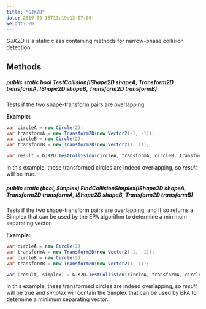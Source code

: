 ```yaml
---
title: "GJK2D"
date: 2019-09-15T11:19:13-07:00
weight: 20
---
```


*GJK2D* is a static class containing methods for narrow-phase collision detection.

## Methods

##### **public static bool TestCollision(IShape2D shapeA, Transform2D transformA, IShape2D shapeB, Transform2D transformB)**

Tests if the two shape-transform pairs are overlapping.

**Example:**
```cs
var circleA = new Circle(2);
var transformA = new Transform2D(new Vector2(-1, -1));
var circleB = new Circle(2);
var transformB = new Transform2D(new Vector2(1, 1));

var result = GJK2D.TestCollision(circleA, transformA, circleB, transformB);
```

In this example, these transformed circles are indeed overlapping, so *result* will be true.

##### **public static (bool, Simplex) FindCollisionSimplex(IShape2D shapeA, Transform2D transformA, IShape2D shapeB, Transform2D transformB)**

Tests if the two shape-transform pairs are overlapping, and if so returns a Simplex that can be used by the EPA algorithm to determine a minimum separating vector.

**Example:**
```cs
var circleA = new Circle(2);
var transformA = new Transform2D(new Vector2(-1, -1));
var circleB = new Circle(2);
var transformB = new Transform2D(new Vector2(1, 1));

var (result, simplex) = GJK2D.TestCollision(circleA, transformA, circleB, transformB);
```

In this example, these transformed circles are indeed overlapping, so *result* will be true and *simplex* will contain the Simplex that can be used by EPA to determine a minimum separating vector.